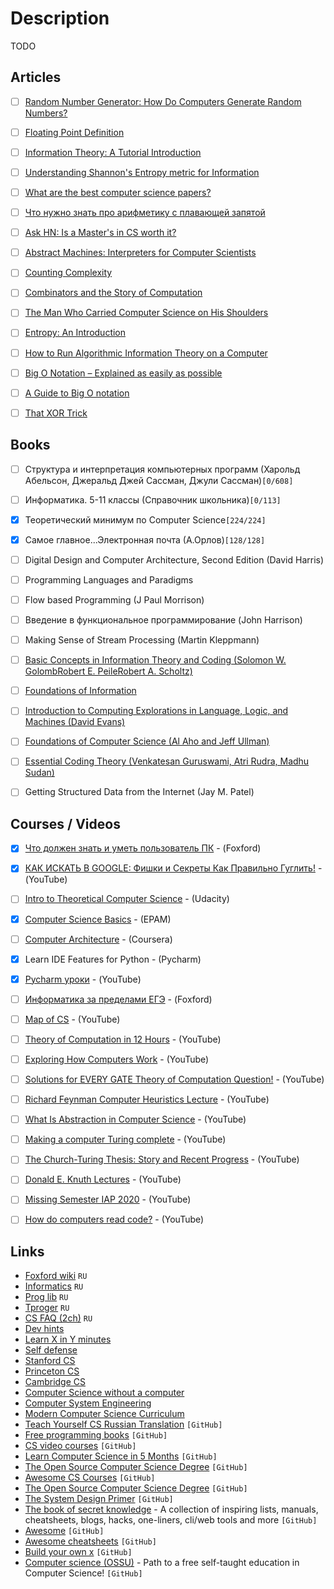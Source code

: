 # Description

TODO


## Articles

- [ ] [Random Number Generator: How Do Computers Generate Random Numbers?](https://www.freecodecamp.org/news/random-number-generator/)
- [ ] [Floating Point Definition](https://www.freecodecamp.org/news/floating-point-definition/)
- [ ] [Information Theory: A Tutorial Introduction](https://arxiv.org/abs/1802.05968)
- [ ] [Understanding Shannon's Entropy metric for Information](https://arxiv.org/abs/1405.2061)
- [ ] [What are the best computer science papers?](https://lobste.rs/s/l8eiy6/what_are_best_computer_science_papers)
- [ ] [Что нужно знать про арифметику с плавающей запятой](https://habr.com/ru/post/112953/)
- [ ] [Ask HN: Is a Master's in CS worth it?](https://news.ycombinator.com/item?id=26405955)
- [ ] [Abstract Machines: Interpreters for Computer Scientists](https://drs.is/post/abstract-machines/)
- [ ] [Counting Complexity](https://jellypbc.com/posts/ezmntq-counting-complexity)
- [ ] [Combinators and the Story of Computation](https://writings.stephenwolfram.com/2020/12/combinators-and-the-story-of-computation/)
- [ ] [The Man Who Carried Computer Science on His Shoulders](https://inference-review.com/article/the-man-who-carried-computer-science-on-his-shoulders)
- [ ] [Entropy: An Introduction](https://homes.cs.washington.edu/~ewein/blog/2020/07/14/entropy/)
- [ ] [How to Run Algorithmic Information Theory on a Computer](https://arxiv.org/abs/chao-dyn/9509014v2)
- [ ] [Big O Notation – Explained as easily as possible](https://news.ycombinator.com/item?id=25803288)
- [ ] [A Guide to Big O notation](https://eaj.no/a-guide-to-big-o-notation)
- [ ] [That XOR Trick](https://florian.github.io/xor-trick/)


## Books

- [ ] Структура и интерпретация компьютерных программ (Харольд Абельсон, Джеральд Джей Сассман, Джули Сассман)`[0/608]`
- [ ] Информатика. 5-11 классы (Справочник школьника)`[0/113]`
- [x] Теоретический минимум по Computer Science`[224/224]`
- [x] Самое главное...Электронная почта (А.Орлов)`[128/128]`
- [ ] Digital Design and Computer Architecture, Second Edition (David Harris)
- [ ] Programming Languages and Paradigms
- [ ] Flow based Programming (J Paul Morrison)
- [ ] Введение в функциональное программирование (John Harrison)
- [ ] Making Sense of Stream Processing (Martin Kleppmann)
- [ ] [Basic Concepts in Information Theory and Coding (Solomon W. GolombRobert E. PeileRobert A. Scholtz)](https://link.springer.com/book/10.1007/978-1-4757-2319-9)
- [ ] [Foundations of Information](https://faculty.washington.edu/ajko/books/foundations-of-information/#/)
- [ ] [Introduction to Computing Explorations in Language, Logic, and Machines (David Evans)](http://computingbook.org/)
- [ ] [Foundations of Computer Science (Al Aho and Jeff Ullman)](http://infolab.stanford.edu/~ullman/focs.html)
- [ ] [Essential Coding Theory (Venkatesan Guruswami, Atri Rudra, Madhu Sudan)](https://cse.buffalo.edu/faculty/atri/courses/coding-theory/book/web-coding-book.pdf)
- [ ] Getting Structured Data from the Internet (Jay M. Patel)


## Courses / Videos

- [x] [Что должен знать и уметь пользователь ПК](https://foxford.ru/courses/2493/landing) - (Foxford)
- [x] [КАК ИСКАТЬ В GOOGLE: Фишки и Секреты Как Правильно Гуглить!](https://youtu.be/Zi3GY0CopZQ) - (YouTube)
- [ ] [Intro to Theoretical Computer Science](https://www.udacity.com/course/intro-to-theoretical-computer-science--cs313) - (Udacity)
- [x] [Computer Science Basics](https://learn.epam.com/detailsPage?id=07464fe7-306f-4aa2-abdb-fb81ba509124) - (EPAM)
- [ ] [Computer Architecture](https://www.coursera.org/learn/comparch) - (Coursera)
- [x] Learn IDE Features for Python - (Pycharm)
- [x] [Pycharm уроки](https://youtube.com/playlist?list=PLF-NY6ldwAWrpTuu4oqU2zYzkYmQkiQ2-) - (YouTube)
- [ ] [Информатика за пределами ЕГЭ](https://foxford.ru/courses/3608/landing) - (Foxford)
- [ ] [Map of CS](https://youtu.be/SzJ46YA_RaA) - (YouTube)
- [ ] [Theory of Computation in 12 Hours](https://youtube.com/playlist?list=PLylTVsqZiRXPU09ULWGfXYsEtw-Qtq0Yn) - (YouTube)
- [ ] [Exploring How Computers Work](https://youtu.be/QZwneRb-zqA) - (YouTube)
- [ ] [Solutions for EVERY GATE Theory of Computation Question!](https://youtu.be/g_ZdcHSFGv0) - (YouTube)
- [ ] [Richard Feynman Computer Heuristics Lecture](https://youtu.be/EKWGGDXe5MA) - (YouTube)
- [ ] [What Is Abstraction in Computer Science](https://youtu.be/_y-5nZAbgt4) - (YouTube)
- [ ] [Making a computer Turing complete](https://youtu.be/AqNDk_UJW4k) - (YouTube)
- [ ] [The Church-Turing Thesis: Story and Recent Progress](https://youtu.be/QlYJz1B5XLU) - (YouTube)
- [ ] [Donald E. Knuth Lectures](https://online.stanford.edu/donald-e-knuth-lectures) - (YouTube)
- [ ] [Missing Semester IAP 2020](https://youtube.com/playlist?list=PLyzOVJj3bHQuloKGG59rS43e29ro7I57J) - (YouTube)
- [ ] [How do computers read code?](https://youtu.be/QXjU9qTsYCc) - (YouTube)


## Links

- [Foxford wiki](https://foxford.ru/wiki) `RU`
- [Informatics](https://informatics.msk.ru/) `RU`
- [Prog lib](https://proglib.io/) `RU`
- [Tproger](https://tproger.ru/) `RU`
- [CS FAQ (2ch)](https://pastebin.com/3xNpju3M) `RU`
- [Dev hints](https://devhints.io/)
- [Learn X in Y minutes](https://learnxinyminutes.com/)
- [Self defense](https://ssd.eff.org/ru)
- [Stanford CS](https://cs.stanford.edu/)
- [Princeton CS](https://www.cs.princeton.edu/)
- [Cambridge CS](https://www.cst.cam.ac.uk/)
- [Computer Science without a computer](https://www.csunplugged.org/en/)
- [Computer System Engineering](https://ocw.mit.edu/courses/electrical-engineering-and-computer-science/6-033-computer-system-engineering-spring-2018/)
- [Modern Computer Science Curriculum](https://functionalcs.github.io/curriculum/)
- [Teach Yourself CS Russian Translation](https://github.com/ilmoi/teachyourselfCS-RU) `[GitHub]`
- [Free programming books](https://github.com/EbookFoundation/free-programming-books) `[GitHub]`
- [CS video courses](https://github.com/Developer-Y/cs-video-courses) `[GitHub]`
- [Learn Computer Science in 5 Months](https://github.com/llSourcell/Learn_Computer_Science_in_5_Months) `[GitHub]`
- [The Open Source Computer Science Degree](https://github.com/ForrestKnight/open-source-cs) `[GitHub]`
- [Awesome CS Courses](https://github.com/prakhar1989/awesome-courses) `[GitHub]`
- [The Open Source Computer Science Degree](https://github.com/ForrestKnight/open-source-cs) `[GitHub]`
- [The System Design Primer](https://github.com/donnemartin/system-design-primer) `[GitHub]`
- [The book of secret knowledge](https://github.com/trimstray/the-book-of-secret-knowledge) -  A collection of inspiring lists, manuals, cheatsheets, blogs, hacks, one-liners, cli/web tools and more `[GitHub]`
- [Awesome](https://github.com/sindresorhus/awesome) `[GitHub]`
- [Awesome cheatsheets](https://github.com/LeCoupa/awesome-cheatsheets) `[GitHub]`
- [Build your own x](https://github.com/danistefanovic/build-your-own-x) `[GitHub]`
- [Computer science (OSSU)](https://github.com/ossu/computer-science) - Path to a free self-taught education in Computer Science! `[GitHub]`
